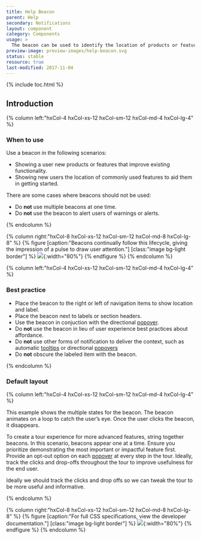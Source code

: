 ```yaml
---
title: Help Beacon
parent: Help
secondary: Notifications
layout: component
category: Components
usage: >
  The beacon can be used to identify the location of products or features in the control panel. It can also be used to indicate advanced functionality to existing features
preview-image: preview-images/help-beacon.svg
status: stable
resource: true
last-modified: 2017-11-04
---
```


{% include toc.html %}


## Introduction

<div class="hxRow">
{% column left:"hxCol-4 hxCol-xs-12 hxCol-sm-12 hxCol-md-4 hxCol-lg-4" %}

### When to use

Use a beacon in the following scenarios:

- Showing a user new products or features that improve existing functionality.
- Showing new users the location of commonly used features to aid them in getting started.

There are some cases where beacons should not be used:

- Do **not** use multiple beacons at one time.
- Do **not** use the beacon to alert users of warnings or alerts.

{% endcolumn %}

{% column right:"hxCol-8 hxCol-xs-12 hxCol-sm-12 hxCol-md-8 hxCol-lg-8" %}
{% figure [caption:"Beacons continually follow this lifecycle, giving the impression of a pulse to draw user attention."] [class:"image bg-light border"] %}
![]({{site.url}}/assets/images/components/help/beacon/beacon-hero.svg){:width="80%"}
{% endfigure %}
{% endcolumn %}

{% column left:"hxCol-4 hxCol-xs-12 hxCol-sm-12 hxCol-md-4 hxCol-lg-4" %}

### Best practice

- Place the beacon to the right or left of navigation items to show location and label.
- Place the beacon next to labels or section headers.
- Use the beacon in conjuction with the directional [popover]({{site.baseurl}}/components/popovers.html).
- Do **not** use the beacon in lieu of user experience best practices about affordance.
- Do **not** use other forms of notification to deliver the context, such as automatic [tooltips]({{site.baseurl}}/components/tooltip.html) or directional [popovers]({{site.baseurl}}/components/popovers.html)
- Do **not** obscure the labeled item with the beacon.

{% endcolumn %}

</div>

### Default layout

<div class="hxRow">
{% column left:"hxCol-4 hxCol-xs-12 hxCol-sm-12 hxCol-md-4 hxCol-lg-4" %}

This example shows the multiple states for the beacon. The beacon animates on a loop to catch the user’s eye. Once the user clicks the beacon, it disappears. 

To create a tour experience for more advanced features, string together beacons. In this scenario, beacons appear one at a time. Ensure you prioritize demonstrating the most important or impactful feature first. Provide an opt-out option on each [popover]({{site.baseurl}}/components/popovers.html) at every step in the tour. Ideally, track the clicks and drop-offs throughout the tour to improve usefulness for the end user.

Ideally we should track the clicks and drop offs so we can tweak the tour to be more useful and informative.

{% endcolumn %}

{% column right:"hxCol-8 hxCol-xs-12 hxCol-sm-12 hxCol-md-8 hxCol-lg-8" %}
{% figure [caption:"For full CSS specifications, view the developer documentation."] [class:"image bg-light border"] %}
![]({{site.url}}/assets/images/components/help/beacon/beacon-specs.svg){:width="80%"}
{% endfigure %}
{% endcolumn %}
</div>
